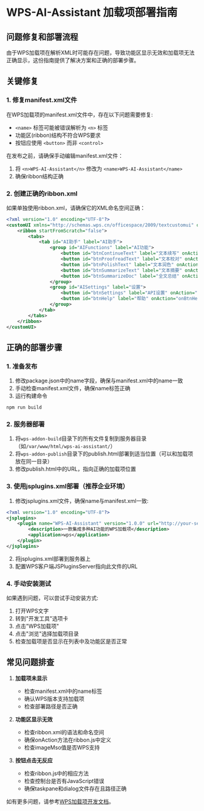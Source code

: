 # WPS-AI-Assistant 加载项部署指南

## 问题修复和部署流程

由于WPS加载项在解析XML时可能存在问题，导致功能区显示无效和加载项无法正确显示，这份指南提供了解决方案和正确的部署步骤。

## 关键修复

### 1. 修复manifest.xml文件

在WPS加载项的manifest.xml文件中，存在以下问题需要修复:

- `<name>` 标签可能被错误解析为 `<n>` 标签
- 功能区(ribbon)结构不符合WPS要求
- 按钮应使用 `<button>` 而非 `<control>`

在发布之前，请确保手动编辑manifest.xml文件：
1. 将 `<n>WPS-AI-Assistant</n>` 修改为 `<name>WPS-AI-Assistant</name>`
2. 确保ribbon结构正确

### 2. 创建正确的ribbon.xml

如果单独使用ribbon.xml，请确保它的XML命名空间正确：

```xml
<?xml version="1.0" encoding="UTF-8"?>
<customUI xmlns="http://schemas.wps.cn/officespace/2009/textcustomui" onLoad="ribbonOnLoad">
    <ribbon startFromScratch="false">
        <tabs>
            <tab id="AI助手" label="AI助手">
                <group id="AIFunctions" label="AI功能">
                    <button id="btnContinueText" label="文本续写" onAction="onBtnContinueTextClick" imageMso="TextBoxInsert" size="large"/>
                    <button id="btnProofreadText" label="文本校对" onAction="onBtnProofreadTextClick" imageMso="ReviewerReviewItemPrevious" size="large"/>
                    <button id="btnPolishText" label="文本润色" onAction="onBtnPolishTextClick" imageMso="StylesChangeStyles" size="large"/>
                    <button id="btnSummarizeText" label="文本摘要" onAction="onBtnSummarizeTextClick" imageMso="OutlinePromote" size="large"/>
                    <button id="btnSummarizeDoc" label="全文总结" onAction="onBtnSummarizeDocClick" imageMso="DocumentMap" size="large"/>
                </group>
                <group id="AISettings" label="设置">
                    <button id="btnSettings" label="API设置" onAction="onBtnSettingsClick" imageMso="ServerProperties" size="large"/>
                    <button id="btnHelp" label="帮助" onAction="onBtnHelpClick" imageMso="Help" size="large"/>
                </group>
            </tab>
        </tabs>
    </ribbon>
</customUI>
```

## 正确的部署步骤

### 1. 准备发布

1. 修改package.json中的name字段，确保与manifest.xml中的name一致
2. 手动检查manifest.xml文件，确保name标签正确
3. 运行构建命令

```bash
npm run build
```

### 2. 服务器部署

1. 将`wps-addon-build`目录下的所有文件复制到服务器目录（如`/var/www/html/wps-ai-assistant/`）
2. 将`wps-addon-publish`目录下的publish.html部署到适当位置（可以和加载项放在同一目录）
3. 修改publish.html中的URL，指向正确的加载项位置

### 3. 使用jsplugins.xml部署（推荐企业环境）

1. 修改jsplugins.xml文件，确保name与manifest.xml一致:

```xml
<?xml version="1.0" encoding="UTF-8"?>
<jsplugins>
    <plugin name="WPS-AI-Assistant" version="1.0.0" url="http://your-server-url/wps-ai-assistant/">
        <description>一款集成多种AI功能的WPS加载项</description>
        <application>wps</application>
    </plugin>
</jsplugins>
```

2. 将jsplugins.xml部署到服务器上
3. 配置WPS客户端JSPluginsServer指向此文件的URL

### 4. 手动安装测试

如果遇到问题，可以尝试手动安装方式:

1. 打开WPS文字
2. 转到"开发工具"选项卡
3. 点击"WPS加载项"
4. 点击"浏览"选择加载项目录
5. 检查加载项是否显示在列表中及功能区是否正常

## 常见问题排查

1. **加载项未显示**
   - 检查manifest.xml中的name标签
   - 确认WPS版本支持加载项
   - 检查部署路径是否正确

2. **功能区显示无效**
   - 检查ribbon.xml的语法和命名空间
   - 确保onAction方法在ribbon.js中定义
   - 检查imageMso值是否WPS支持

3. **按钮点击无反应**
   - 检查ribbon.js中的相应方法
   - 检查控制台是否有JavaScript错误
   - 确保taskpane和dialog文件存在且路径正确

如有更多问题，请参考[WPS加载项开发文档](https://open.wps.cn/docs/client/wpsoffice)。 